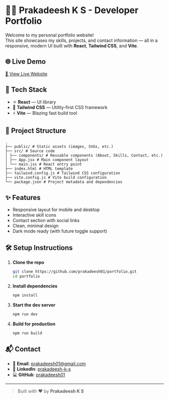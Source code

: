 # 🧑‍💻 Prakadeesh K S - Developer Portfolio

Welcome to my personal portfolio website!  
This site showcases my skills, projects, and contact information — all in a responsive, modern UI built with **React**, **Tailwind CSS**, and **Vite**.

## 🌐 Live Demo

[🔗 View Live Website](https://your-deployment-url.com)

## 🚀 Tech Stack

- ⚛️ **React** — UI library
- 💨 **Tailwind CSS** — Utility-first CSS framework
- ⚡ **Vite** — Blazing fast build tool

## 📁 Project Structure

```
.
├── public/ # Static assets (images, SVGs, etc.)
├── src/ # Source code
│ ├── components/ # Reusable components (About, Skills, Contact, etc.)
│ ├── App.jsx # Main component layout
│ └── main.jsx # React entry point
├── index.html # HTML template
├── tailwind.config.js # Tailwind CSS configuration
├── vite.config.js # Vite build configuration
└── package.json # Project metadata and dependencies
```

## ✨ Features

- Responsive layout for mobile and desktop
- Interactive skill icons
- Contact section with social links
- Clean, minimal design
- Dark mode ready (with future toggle support)

## 🛠️ Setup Instructions

1. **Clone the repo**
   ```bash
   git clone https://github.com/prakadeesh01/portfolio.git
   cd portfolio
   ```
2. **Install dependencies**
   ```bash
   npm install
   ```
3. **Start the dev server**
   ```bash
   npm run dev
   ```
4. **Build for production**
   ```build
   npm run build
   ```


## 📬 Contact

- 📧 **Email**: [prakadeesh01@gmail.com](mailto:prakadeesh01@gmail.com)
- 💼 **LinkedIn**: [prakadeesh-k-s](https://www.linkedin.com/in/prakadeesh-k-s)
- 💻 **GitHub**: [prakadeesh01](https://github.com/prakadeesh01)

---

> Built with ❤️ by **Prakadeesh K S**
